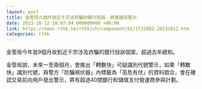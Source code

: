 ```yaml
---
layout: post
title: 金管局九個月收近千宗涉詐騙的銀行投訴　將推識別警示
date: 2023-10-12 18:07:04.000000000 +08:00
link: https://news.rthk.hk/rthk/ch/component/k2/1722882-20231012.htm
categories: rthk
---
```


金管局今年首9個月收到近千宗涉及詐騙的銀行投訴個案，超過去年總和。

金管局說，未來一至兩個月，會推出「轉數快」可疑識別代號警示，如果「轉數快」識別代號，與警方「防騙視伏器」內標籤為「高危有伏」的資料脗合，會在確認交易前向用戶發出警示，將有超過40間銀行和儲值支付營運商參與計劃。
